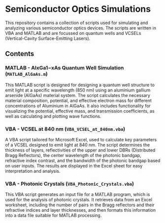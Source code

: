 # Semiconductor Optics Simulations

This repository contains a collection of scripts used for simulating and analyzing various semiconductor optics devices. The scripts are written in VBA and MATLAB and are focussed on quantum wells and VCSELs (Vertical-Cavity Surface-Emitting Lasers).

## Contents

### MATLAB - AlxGa1−xAs Quantum Well Simulation (`MATLAB_AlGaAs.m`)

This MATLAB script is designed for designing a quantum well structure to emit light at a specific wavelength (850 nm) using an aluminium gallium arsenide (AlGaAs) material system. The script calculates the necessary material composition, potential, and effective electron mass for different concentrations of Aluminium in AlGaAs. It also includes functionality for visualizing the potential, effective mass, and transmission coefficients, as well as calculating and plotting wave functions.

### VBA - VCSEL at 840 nm (`VBA_VCSEL_at_840nm.vba`)

A VBA script tailored for Microsoft Excel, used to calculate key parameters of a VCSEL designed to emit light at 840 nm. The script determines the thickness of layers, reflectivities of the upper and lower DBRs (Distributed Bragg Reflectors), the center wavelength of the photonic bandgap, refractive index contrast, and the bandwidth of the photonic bandgap based on user inputs. The results are displayed in the Excel sheet for easy interpretation and analysis.

### VBA - Photonic Crystals (`VBA_Photonic_Crystals.vba`)

This VBA script generates an input file for a MATLAB program, which is used for the analysis of photonic crystals. It retrieves data from an Excel worksheet, including the number of pairs in the Bragg reflectors and their refractive indices and layer thicknesses, and then formats this information into a data file suitable for MATLAB processing.
